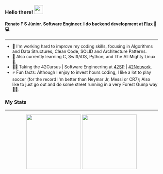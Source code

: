 ### Hello there! <img src="https://media.giphy.com/media/hvRJCLFzcasrR4ia7z/giphy.gif" width="29px">

#### Renato F S Júnior. Software Engineer. I do backend development at [Flux](https://flux.com.br) 🧱💻
---

- 🔭 I'm working hard to improve my coding skills, focusing in Algorithms and Data Structures, Clean Code, SOLID and Architecture Patterns. 
- 🌱 Also currently learning C, Swift/iOS, Python, and The All Mighty Linux 🐧.
- 🧑‍🎓 Taking the 42Cursus | Software Engineering at [42SP](https://www.42sp.org.br) | [42Network](https://42.fr/en/network-42/).
- ⚡ Fun facts: Although I enjoy to invest hours coding, I like a lot to play soccer (for the record I'm better than Neymar Jr, Messi or CR7); Also like to just go out and do some street running in a very Forest Gump way 🏃‍♂️.

### My Stats
---

<div align="Center">
  <img height="180em" src="https://github-readme-stats.vercel.app/api?username=r-fsantos&show_icons=true&theme=dracula&include_all_commits=true&count_private=true"/>
  <img height="180em" src="https://github-readme-stats.vercel.app/api/top-langs/?username=r-fsantos&layout=compact&langs_count=7&theme=dracula"/>
</div>
